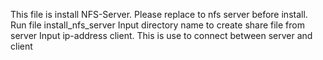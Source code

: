 This file is install NFS-Server. Please replace to nfs server before install.
Run file install_nfs_server
Input directory name to create share file from server
Input ip-address client. This is use to connect between server and client
